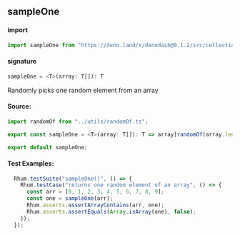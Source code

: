 
## sampleOne

#### import
```typescript
import sampleOne from "https://deno.land/x/denodash@0.1.2/src/collection/sampleOne.ts"
```

#### signature
```typescript
sampleOne = <T>(array: T[]): T
```

Randomly picks one random element from an array

#### Source:

```typescript
import randomOf from "../utils/randomOf.ts";

export const sampleOne = <T>(array: T[]): T => array[randomOf(array.length)];

export default sampleOne;

```

#### Test Examples: 

```typescript
  Rhum.testSuite("sampleOne()", () => {
    Rhum.testCase("returns one random element of an array", () => {
      const arr = [0, 1, 2, 3, 4, 5, 6, 7, 8, 9];
      const one = sampleOne(arr);
      Rhum.asserts.assertArrayContains(arr, one);
      Rhum.asserts.assertEquals(Array.isArray(one), false);
    });
  });
```

  